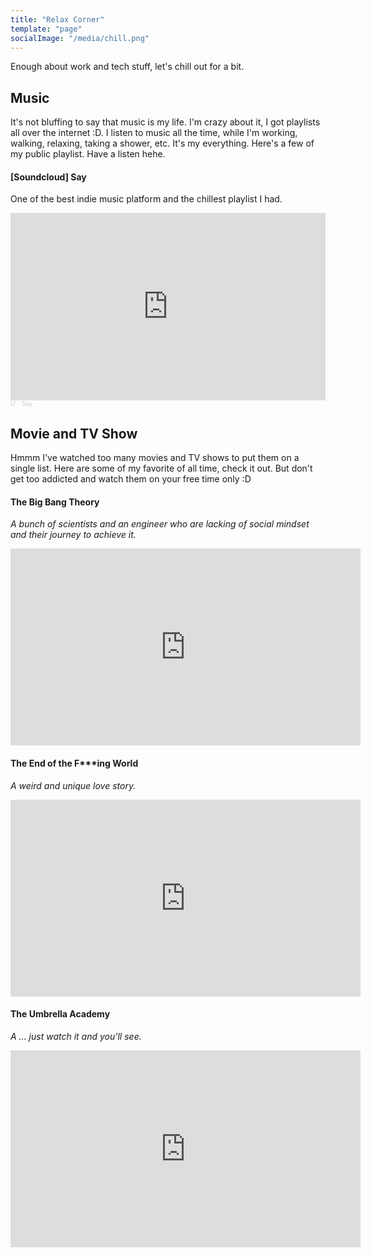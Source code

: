 ```yaml
---
title: "Relax Corner"
template: "page"
socialImage: "/media/chill.png"
---
```


Enough about work and tech stuff, let's chill out for a bit.

## Music

It's not bluffing to say that music is my life. I'm crazy about it, I got playlists all over the internet :D. I listen to music all the time, while I'm working, walking, relaxing, taking a shower, etc. It's my everything. Here's a few of my public playlist. Have a listen hehe.

#### [Soundcloud] Say

One of the best indie music platform and the chillest playlist I had.

<iframe width="100%" height="300" scrolling="no" frameborder="no" allow="autoplay" src="https://w.soundcloud.com/player/?url=https%3A//api.soundcloud.com/playlists/1088995405&color=%23ff5500&auto_play=false&hide_related=false&show_comments=true&show_user=true&show_reposts=false&show_teaser=true&visual=true"></iframe><div style="font-size: 10px; color: #cccccc;line-break: anywhere;word-break: normal;overflow: hidden;white-space: nowrap;text-overflow: ellipsis; font-family: Interstate,Lucida Grande,Lucida Sans Unicode,Lucida Sans,Garuda,Verdana,Tahoma,sans-serif;font-weight: 100;"><a href="https://soundcloud.com/phuwn" title="Ừ" target="_blank" style="color: #cccccc; text-decoration: none;">Ừ</a> · <a href="https://soundcloud.com/phuwn/sets/say" title="Say" target="_blank" style="color: #cccccc; text-decoration: none;">Say</a></div>

## Movie and TV Show

Hmmm I've watched too many movies and TV shows to put them on a single list. Here are some of my favorite of all time, check it out. But don't get too addicted and watch them on your free time only :D

#### The Big Bang Theory

_A bunch of scientists and an engineer who are lacking of social mindset and their journey to achieve it._

<iframe width="560" height="315" src="https://www.youtube.com/embed/rCj-Fb1OmXg" frameborder="0" allow="accelerometer; autoplay; clipboard-write; encrypted-media; gyroscope; picture-in-picture" allowfullscreen></iframe>

#### The End of the F\*\*\*ing World

_A weird and unique love story._

<iframe width="560" height="315" src="https://www.youtube.com/embed/e6nLXx2uHns" frameborder="0" allow="accelerometer; autoplay; clipboard-write; encrypted-media; gyroscope; picture-in-picture" allowfullscreen></iframe>

#### The Umbrella Academy

_A ... just watch it and you'll see._

<iframe width="560" height="315" src="https://www.youtube.com/embed/0DAmWHxeoKw" frameborder="0" allow="accelerometer; autoplay; clipboard-write; encrypted-media; gyroscope; picture-in-picture" allowfullscreen></iframe>
